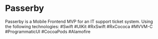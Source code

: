 # Passerby
Passerby is a Mobile Frontend MVP for an IT support ticket system. Using the following technologies:
#Swift #UIKit #RxSwift #RxCococa #MVVM-C #ProgrammaticUI #CocoaPods #Alamofire
